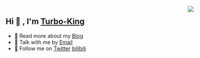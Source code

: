 
<img align="right" src="https://github-readme-stats.vercel.app/api/top-langs/?username=Turbo-King&layout=compact" />

## Hi 👋 , I'm [Turbo-King](http://ahao.club)

- 👀 Read more about my [Blog](http://ahao.club)
- 👀 Talk with me by [Email](mailto:leo@runlin.live)
- 👀 Follow me on [Twitter](https://twitter.com/TurboKing1024) [bilibili](https://space.bilibili.com/476268871)


<!---
Turbo-King/Turbo-King is a ✨ special ✨ repository because its `README.md` (this file) appears on your GitHub profile.
You can click the Preview link to take a look at your changes.
--->
